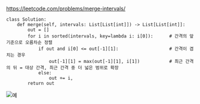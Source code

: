 https://leetcode.com/problems/merge-intervals/

```{.python}
class Solution:
    def merge(self, intervals: List[List[int]]) -> List[List[int]]:
        out = []
        for i in sorted(intervals, key=lambda i: i[0]):      # 간격의 앞 기준으로 오름차순 정렬
            if out and i[0] <= out[-1][1]:                   # 간격이 겹치는 경우
                out[-1][1] = max(out[-1][1], i[1])           # 최근 간격의 뒤 = 대상 간격, 최근 간격 중 더 넓은 범위로 확장
            else:
                out += i,
        return out
```

![예](https://user-images.githubusercontent.com/44395361/92556669-7d10cc80-f2a5-11ea-8190-ce74dbbe3f28.jpg)
